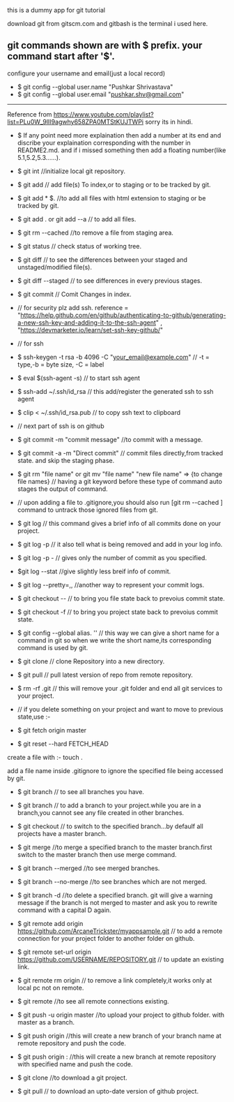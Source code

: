 this is a dummy app for git tutorial

download git from gitscm.com and gitbash is the terminal i used here.

git commands shown are with $ prefix. your command start after '$'.
-------------------------------------------


configure your username and email(just a local record)

* $ git config --global user.name "Pushkar Shrivastava"
* $ git config --global user.email "pushkar.shv@gmail.com"
----------------------------------------------------------
Reference from https://www.youtube.com/playlist?list=PLu0W_9lII9agwhy658ZPA0MTStKUJTWPi   sorry its in hindi.

* $ If any point need more explaination then add a number at its end and discribe your explaination corresponding with the number in README2.md. and if i missed something then add a floating number(like 5.1,5.2,5.3......).

* $ git int                 			   //initialize local git repository.
* $ git add <file>				    // add file(s) To index,or to staging or to be tracked by git.
* $ git add * $.<html>  				//to add all files with html extension to staging or be tracked by git.
* $ git add .  or   git add --a   		  // to add all files.
* $ git rm --cached <file name>  			//to remove a file from staging area.
* $ git status 					    // check status of working tree.
* $ git diff					   // to see the differences between your staged and unstaged/modified file(s).
* $ git diff --staged			  	 // to see differences in every previous stages.
* $ git commit 				   	// Comit Changes in index.
* // for security plz add ssh. reference = "https://help.github.com/en/github/authenticating-to-github/generating-a-new-ssh-key-and-adding-it-to-the-ssh-agent" , "https://devmarketer.io/learn/set-ssh-key-github/"

* // for ssh
* $ ssh-keygen -t rsa -b 4096 -C "your_email@example.com" // -t = type,-b = byte size, -C = label
* $ eval $(ssh-agent -s)  // to start ssh agent
* $ ssh-add ~/.ssh/id_rsa  // this add/register the generated ssh to ssh agent
* $ clip < ~/.ssh/id_rsa.pub  // to copy ssh text to clipboard
* // next part of ssh is on github

* $ git commit -m "commit message"		//to commit with a message.
* $ git commit -a -m "Direct commit"          // commit files directly,from tracked state. and skip the staging phase.
* $ git rm "file name" or git mv "file name" "new file name" => {to change file names}    // having a git keyword before these type of command auto stages the output of command.
* // upon adding a file to .gitignore,you should also run [git rm --cached <file name>] command to untrack those ignored files from git.

* $ git log				// this command gives a brief info of all commits done on your project.
* $ git log -p 				// it also tell what is being removed and add in your log info.
* $ git log -p -<number>			// gives only the number of commit as you specified.
* $git log --stat				//give slightly less breif info of commit.
* $ git log --pretty=<oneline>,<short>,<full>    //another way to represent your commit logs.

* $ git checkout --<file name>              // to bring you file state back to prevoius commit state.
* $ git checkout -f			// to bring you project state back to prevoius commit state.

* $ git config --global alias.<alias name> '<your command you want to have an alias for>'      // this way we can give a short name for a command in git so when we write the short name,its corresponding command is used by git.

* $ git clone 				   // clone Repository into a new directory.
* $ git pull 				  // pull latest version of repo from remote repository.
* $ rm -rf .git         			     // this will remove your .git folder and end all git services to your project.

* // if you delete something on your project and want to move to previous state,use :-
* $ git fetch origin master
* $ git reset --hard FETCH_HEAD


create a file with :- touch <file name>.

add a file name inside .gitignore to ignore the specified file being accessed by git.

* $ git branch   // to see all branches you have.

* $ git branch <branch name>     // to add a branch to your project.while you are in a branch,you cannot see any file created in other branches.

* $ git checkout <branch name>    // to switch to the specified branch...by defaulf all projects have a master branch.

* $ git merge <branch name>   //to merge a specified branch to the master branch.first switch to the master branch then use merge command.

* $ git branch --merged   //to see merged branches.

* $ git branch --no-merge  //to see branches which are not merged.

* $ git branch -d <branch name>   //to delete a specified branch. git will give a warning message if the branch is not merged to master and ask you to rewrite command with a capital D again.

* $ git remote add origin https://github.com/ArcaneTrickster/myappsample.git   // to add a remote connection for your project folder to another folder on github.
* $ git remote set-url origin https://github.com/USERNAME/REPOSITORY.git    // to update an existing link.
* $ git remote rm origin // to remove a link completely,it works only at local pc not on remote.

* $ git remote           //to see all remote connections existing.

* $ git push -u origin master     //to upload your project to github folder. with master as a branch.


* $ git push origin <branch name>     //this will create a new branch of your branch name at remote repository and push the code.

* $ git push origin <branch name>:<branch name at remote>    //this will create a new branch at remote repository with specified name and push the code.

* $ git clone <github link>   //to download a git project.

* $ git pull    // to download an upto-date version of github project.



